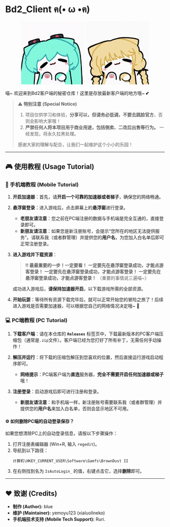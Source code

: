 # Bd2_Client ฅ(• ω •ฅ)

<p align="center">
  <img src="./assets/A74CA398376649E62945163BA63CAD19_0.gif" alt="Miku Dance" width="200">
  <img src="./assets/D40E811E08889855086CC7C89DE75F0D_0.gif" alt="Blonde Cat Girl Dance" width="200">
</p>

喵~ 欢迎来到Bd2客户端的秘密仓库！这里是存放最新客户端的地方哦~ 💕 

> ⚠️ **特别注意 (Special Notice)**
> 1.  项目仅供学习和体验，**分享可以，但请务必低调，不要去跳脸官方**，否则会影响大家哦！
> 2.  **严禁任何人将本项目用于商业用途，包括倒卖、二改后出售等行为。** 一经发现，将永久拉黑处理。
> 
> 感谢大家的理解与配合，让我们一起维护这个小小的乐园！

---

## 🎮 使用教程 (Usage Tutorial)

### 📱 手机端教程 (Mobile Tutorial)

1.  **开启加速器**：首先，请**开启一个可靠的加速器或者梯子**，确保您的网络畅通。

2.  **悬浮窗登录**：进入游戏后，点击屏幕上的**悬浮窗**进行登录。
    * **老朋友请注意**：您之前在PC端注册的数据与手机端是完全互通的，直接登录即可。
    * **新朋友请注意**：如果您是新注册账号，会提示“您所在的地区无法提供服务”。请联系我（或者群管理）并提供您的**用户名**，为您加入白名单后即可正常注册登录。

3.  **进入游戏并下载资源**：
    > **‼️ 最最重要的一步！一定要看！**
    > **一定要先在悬浮窗登录成功，才能点游客登录！**
    > **一定要先在悬浮窗登录成功，才能点游客登录！**
    > **一定要先在悬浮窗登录成功，才能点游客登录！**
    > （重要的事情说三遍喵~）

    成功进入游戏后，**请保持加速器开启**，以下载游戏所需的全部资源。

4.  **开始玩耍**：等待所有资源下载完毕后，就可以正常开始您的冒险之旅了！后续进入游戏是否需要加速器，可以根据您自己的网络情况决定哦~ 🚀

### 💻 PC端教程 (PC Tutorial)

1.  **下载客户端**：请在本仓库的 **`Releases`** 标签页中，下载最新版本的PC客户端压缩包（通常是`.zip`文件）。客户端已经为您打好了所有补丁，无需任何手动操作！

2.  **解压并运行**：将下载的压缩包解压到您喜欢的位置，然后直接运行游戏启动程序即可。
    * **网络提示**：PC端客户端为**直连**服务器，**完全不需要开启任何加速器或梯子**哦！

3.  **注册登录**：启动游戏后即可进行注册和登录。
    * **新朋友请注意**：和手机端一样，新注册账号需要联系我（或者群管理）并提供您的**用户名**来加入白名单，否则会显示地区不可用。

#### ⚙️ **如何删除PC端的自动登录保存？**

如果您想清除PC上的自动登录信息，请按以下步骤操作：
1.  打开注册表编辑器 (Win+R, 输入 `regedit`)。
2.  导航到以下路径：
    ```
    计算机\HKEY_CURRENT_USER\Software\Gamfs\BrownDust II
    ```
3.  在右侧找到名为 `IsAutoLogin_` 的值，右键点击它，选择**删除**即可。

---

## ❤️ 致谢 (Credits)

* **制作 (Author):** blue
* **维护 (Maintainer):** yemoyu123 (xialuolineko)
* **手机端技术支持 (Mobile Tech Support):** Ruri.
